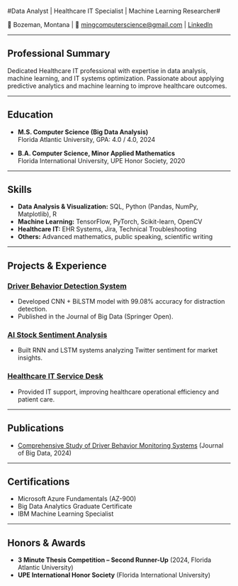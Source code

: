 #Data Analyst | Healthcare IT Specialist | Machine Learning Researcher#

📍 Bozeman, Montana | 📧 [mingcomputerscience@gmail.com](mailto:mingcomputerscience@gmail.com) | [LinkedIn](https://www.linkedin.com/in/ming-ai)

---

## Professional Summary
Dedicated Healthcare IT professional with expertise in data analysis, machine learning, and IT systems optimization. Passionate about applying predictive analytics and machine learning to improve healthcare outcomes.

---

## Education
- **M.S. Computer Science (Big Data Analysis)**  
  Florida Atlantic University, GPA: 4.0 / 4.0, 2024

- **B.A. Computer Science, Minor Applied Mathematics**  
  Florida International University, UPE Honor Society, 2020

---

## Skills
- **Data Analysis & Visualization:** SQL, Python (Pandas, NumPy, Matplotlib), R  
- **Machine Learning:** TensorFlow, PyTorch, Scikit-learn, OpenCV  
- **Healthcare IT:** EHR Systems, Jira, Technical Troubleshooting  
- **Others:** Advanced mathematics, public speaking, scientific writing

---

## Projects & Experience
### [Driver Behavior Detection System](projects/driver_behavior_detection.md)
- Developed CNN + BiLSTM model with 99.08% accuracy for distraction detection.
- Published in the Journal of Big Data (Springer Open).

### [AI Stock Sentiment Analysis](projects/ai_stock_sentiment_analysis.md)
- Built RNN and LSTM systems analyzing Twitter sentiment for market insights.

### [Healthcare IT Service Desk](projects/healthcare_it_service_desk.md)
- Provided IT support, improving healthcare operational efficiency and patient care.

---

## Publications
- [Comprehensive Study of Driver Behavior Monitoring Systems](https://doi.org/10.1186/s40537-024-00890-0) (Journal of Big Data, 2024)

---

## Certifications
- Microsoft Azure Fundamentals (AZ-900)
- Big Data Analytics Graduate Certificate
- IBM Machine Learning Specialist

---

## Honors & Awards
- **3 Minute Thesis Competition – Second Runner-Up** (2024, Florida Atlantic University)
- **UPE International Honor Society** (Florida International University)

